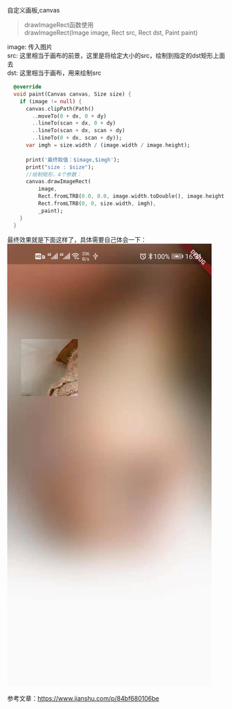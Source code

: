 自定义画板,canvas

> drawImageRect函数使用  
> drawImageRect(Image image, Rect src, Rect dst, Paint paint)


image: 传入图片  
src: 这里相当于画布的前景，这里是将给定大小的src，绘制到指定的dst矩形上面去  
dst: 这里相当于画布，用来绘制src
```dart
  @override
  void paint(Canvas canvas, Size size) {
    if (image != null) {
      canvas.clipPath(Path()
        ..moveTo(0 + dx, 0 + dy)
        ..lineTo(scan + dx, 0 + dy)
        ..lineTo(scan + dx, scan + dy)
        ..lineTo(0 + dx, scan + dy));
      var imgh = size.width / (image.width / image.height);

      print('最终取值：$image,$imgh');
      print("size : $size");
      //绘制矩形，4个参数：
      canvas.drawImageRect(
          image,
          Rect.fromLTRB(0.0, 0.0, image.width.toDouble(), image.height.toDouble()),
          Rect.fromLTRB(0, 0, size.width, imgh),
          _paint);
    }
  }
```
最终效果就是下面这样了，具体需要自己体会一下：
![x](/res/flutter/drawimage.jpg)

参考文章：https://www.jianshu.com/p/84bf680106be